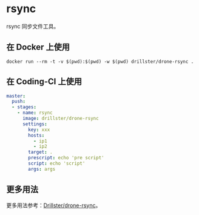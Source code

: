 # rsync

 rsync 同步文件工具。

## 在 Docker 上使用

```shell
docker run --rm -t -v $(pwd):$(pwd) -w $(pwd) drillster/drone-rsync .
```

## 在 Coding-CI 上使用

```yml
master:
  push:
  - stages:
    - name: rsync
      image: drillster/drone-rsync
      settings:
        key: xxx
        hosts:
          - ip1
          - ip2
        target: .
        prescript: echo 'pre script'
        script: echo 'script'
        args: args
```

## 更多用法

更多用法参考：[Drillster/drone-rsync](https://github.com/Drillster/drone-rsync)。
